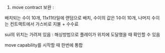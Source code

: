 
1. move contract 보완 : 

배치되는 수이 10개, 11x11타일에 랜덤으로 배치, 수이의 값은 1수이 10개, 나머지 수이는 컨트랙트에서 가스비로 지불 + 수수료

sui의 위치는 가려져 있음 : 해싱방법으로 플레이가 위치에 도달했을 때 확인할 수 있음

move capability를 시작할 때 한번에 통합
